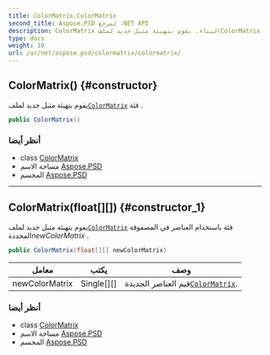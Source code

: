 ```yaml
---
title: ColorMatrix.ColorMatrix
second_title: Aspose.PSD لمرجع .NET API
description: ColorMatrix البناء. يقوم بتهيئة مثيل جديد لملفColorMatrix فئة .
type: docs
weight: 10
url: /ar/net/aspose.psd/colormatrix/colormatrix/
---
```

## ColorMatrix() {#constructor}

يقوم بتهيئة مثيل جديد لملف[`ColorMatrix`](../) فئة .

```csharp
public ColorMatrix()
```

### أنظر أيضا

* class [ColorMatrix](../)
* مساحة الاسم [Aspose.PSD](../../colormatrix/)
* المجسم [Aspose.PSD](../../../)

---

## ColorMatrix(float[][]) {#constructor_1}

يقوم بتهيئة مثيل جديد لملف[`ColorMatrix`](../) فئة باستخدام العناصر في المصفوفة المحددة*newColorMatrix* .

```csharp
public ColorMatrix(float[][] newColorMatrix)
```

| معامل | يكتب | وصف |
| --- | --- | --- |
| newColorMatrix | Single[][] | قيم العناصر الجديدة[`ColorMatrix`](../). |

### أنظر أيضا

* class [ColorMatrix](../)
* مساحة الاسم [Aspose.PSD](../../colormatrix/)
* المجسم [Aspose.PSD](../../../)


